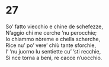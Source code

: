 # 27  
  
So’ fatto viecchio e chine de schefezze,  
N’aggio chi me cerche ’nu perocchie;  
Io chiammo nòreme e chella scherche,  
Rice nu’ po’ vere’ chiù tante sforchie,  
I’ ’nu juorno lu sentiette cu’ ’sti recchie,  
Si nce torna a benì, re cacce n’uocchio.
